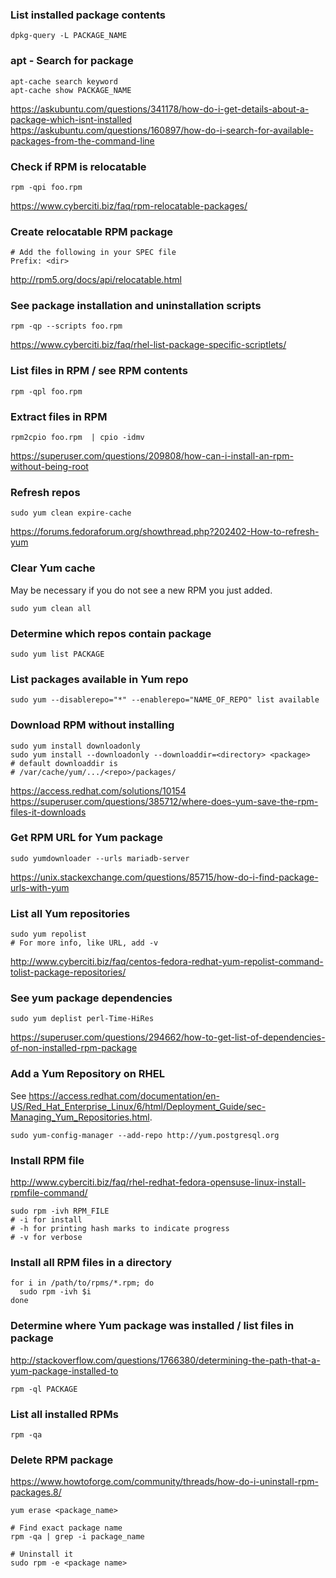 ### List installed package contents

```
dpkg-query -L PACKAGE_NAME
```


### apt - Search for package

```
apt-cache search keyword
apt-cache show PACKAGE_NAME
```

https://askubuntu.com/questions/341178/how-do-i-get-details-about-a-package-which-isnt-installed
https://askubuntu.com/questions/160897/how-do-i-search-for-available-packages-from-the-command-line


### Check if RPM is relocatable

```
rpm -qpi foo.rpm
```

https://www.cyberciti.biz/faq/rpm-relocatable-packages/


### Create relocatable RPM package

```
# Add the following in your SPEC file
Prefix: <dir>
```

http://rpm5.org/docs/api/relocatable.html


### See package installation and uninstallation scripts

```
rpm -qp --scripts foo.rpm
```

https://www.cyberciti.biz/faq/rhel-list-package-specific-scriptlets/


### List files in RPM / see RPM contents

```
rpm -qpl foo.rpm
```


### Extract files in RPM

```
rpm2cpio foo.rpm  | cpio -idmv
```

https://superuser.com/questions/209808/how-can-i-install-an-rpm-without-being-root


### Refresh repos

```
sudo yum clean expire-cache
```

https://forums.fedoraforum.org/showthread.php?202402-How-to-refresh-yum


### Clear Yum cache

May be necessary if you do not see a new RPM you just added.

```
sudo yum clean all
```


### Determine which repos contain package

```
sudo yum list PACKAGE
```


### List packages available in Yum repo

```
sudo yum --disablerepo="*" --enablerepo="NAME_OF_REPO" list available
```


### Download RPM without installing

```
sudo yum install downloadonly
sudo yum install --downloadonly --downloaddir=<directory> <package>
# default downloaddir is
# /var/cache/yum/.../<repo>/packages/
```

https://access.redhat.com/solutions/10154
https://superuser.com/questions/385712/where-does-yum-save-the-rpm-files-it-downloads


### Get RPM URL for Yum package

```
sudo yumdownloader --urls mariadb-server
```

https://unix.stackexchange.com/questions/85715/how-do-i-find-package-urls-with-yum


### List all Yum repositories

```
sudo yum repolist
# For more info, like URL, add -v
```

http://www.cyberciti.biz/faq/centos-fedora-redhat-yum-repolist-command-tolist-package-repositories/


### See yum package dependencies

```
sudo yum deplist perl-Time-HiRes
```

https://superuser.com/questions/294662/how-to-get-list-of-dependencies-of-non-installed-rpm-package


### Add a Yum Repository on RHEL

See https://access.redhat.com/documentation/en-US/Red_Hat_Enterprise_Linux/6/html/Deployment_Guide/sec-Managing_Yum_Repositories.html.

```
sudo yum-config-manager --add-repo http://yum.postgresql.org
```


### Install RPM file

http://www.cyberciti.biz/faq/rhel-redhat-fedora-opensuse-linux-install-rpmfile-command/

```
sudo rpm -ivh RPM_FILE
# -i for install
# -h for printing hash marks to indicate progress
# -v for verbose
```


### Install all RPM files in a directory

```
for i in /path/to/rpms/*.rpm; do
  sudo rpm -ivh $i
done
```


### Determine where Yum package was installed / list files in package

http://stackoverflow.com/questions/1766380/determining-the-path-that-a-yum-package-installed-to

```
rpm -ql PACKAGE
```


### List all installed RPMs

```
rpm -qa
```


### Delete RPM package

https://www.howtoforge.com/community/threads/how-do-i-uninstall-rpm-packages.8/

```
yum erase <package_name>

# Find exact package name
rpm -qa | grep -i package_name

# Uninstall it
sudo rpm -e <package name>
```